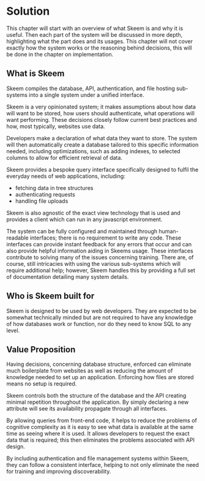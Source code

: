 # Solution

This chapter will start with an overview of what Skeem is and why it is useful. Then each part of the system will be discussed in more depth, highlighting what the part does and its usages. This chapter will not cover exactly how the system works or the reasoning behind decisions, this will be done in the chapter on implementation.

## What is Skeem

Skeem compiles the database, API, authentication, and file hosting sub-systems into a single system under a unified interface.

Skeem is a very opinionated system; it makes assumptions about how data will want to be stored, how users should authenticate, what operations will want performing. These decisions closely follow current best practices and how, most typically, websites use data.

 Developers make a declaration of what data they want to store. The system will then automatically create a database tailored to this specific information needed, including optimizations, such as adding indexes, to selected columns to allow for efficient retrieval of data.

Skeem provides a bespoke query interface specifically designed to fulfil the everyday needs of web applications, including:

- fetching data in tree structures
- authenticating requests
- handling file uploads

Skeem is also agnostic of the exact view technology that is used and provides a client which can run in any javascript environment.

The system can be fully configured and maintained through human-readable interfaces; there is no requirement to write any code. These interfaces can provide instant feedback for any errors that occur and can also provide helpful information aiding in Skeems usage. These interfaces contribute to solving many of the issues concerning training. There are, of course, still intricacies with using the various sub-systems which will require additional help; however, Skeem handles this by providing a full set of documentation detailing many system details.

## Who is Skeem built for

Skeem is designed to be used by web developers. They are expected to be somewhat technically minded but are not required to have any knowledge of how databases work or function, nor do they need to know SQL to any level.

## Value Proposition

Having decisions, concerning database structure, enforced can eliminate much boilerplate from websites as well as reducing the amount of knowledge needed to set up an application. Enforcing how files are stored means no setup is required.

Skeem controls both the structure of the database and the API creating minimal repetition throughout the application. By simply declaring a new attribute will see its availability propagate through all interfaces.

By allowing queries from front-end code, it helps to reduce the problems of cognitive complexity as it is easy to see what data is available at the same time as seeing where it is used. It allows developers to request the exact data that is required; this then eliminates the problems associated with API design.

By including authentication and file management systems within Skeem, they can follow a consistent interface, helping to not only eliminate the need for training and improving discoverability.

